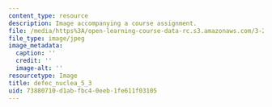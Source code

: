 ```yaml
---
content_type: resource
description: Image accompanying a course assignment.
file: /media/https%3A/open-learning-course-data-rc.s3.amazonaws.com/3-22-mechanical-behavior-of-materials-spring-2008/73880710d1abfbc40eeb1fe611f03105_defec_nuclea_5_3.jpg
file_type: image/jpeg
image_metadata:
  caption: ''
  credit: ''
  image-alt: ''
resourcetype: Image
title: defec_nuclea_5_3
uid: 73880710-d1ab-fbc4-0eeb-1fe611f03105
---
```

